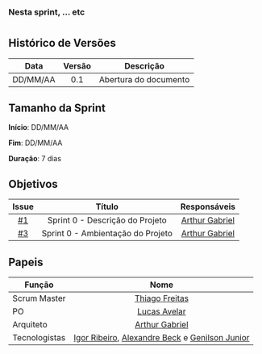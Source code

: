### Nesta sprint, ... etc

#

## Histórico de Versões

|    Data    | Versão |       Descrição       |
| :--------: | :----: | :-------------------: |
| DD/MM/AA |  0.1   | Abertura do documento |

## Tamanho da Sprint

**Início**: DD/MM/AA

**Fim**: DD/MM/AA

**Duração**: 7 dias

## Objetivos

|                            Issue                             |              Título               |                    Responsáveis                     |
| :----------------------------------------------------------: | :-------------------------------: | :-------------------------------------------------: |
| [#1](https://github.com/fga-eps-mds/2023.1-GuiaUnB/issues/1) |  Sprint 0 - Descrição do Projeto  | [Arthur Gabriel](https://github.com/ArthurGabrieel) |
| [#3](https://github.com/fga-eps-mds/2023.1-GuiaUnB/issues/3) | Sprint 0 - Ambientação do Projeto | [Arthur Gabriel](https://github.com/ArthurGabrieel) |

## Papeis

| Função        |                                                                           Nome                                                                            |
| ------------- | :-------------------------------------------------------------------------------------------------------------------------------------------------------: |
| Scrum Master  |                                                    [Thiago Freitas](https://github.com/thiagorfreitas)                                                    |
| PO            |                                                    [Lucas Avelar](https://github.com/LucasAvelar2711)                                                     |
| Arquiteto     |                                                    [Arthur Gabriel](https://github.com/ArthurGabrieel)                                                    |
| Tecnologistas | [Igor Ribeiro](https://github.com/igor-ribeir0), [Alexandre Beck](https://github.com/zzzBECK) e [Genilson Junior](https://github.com/GenilsonJrs) |